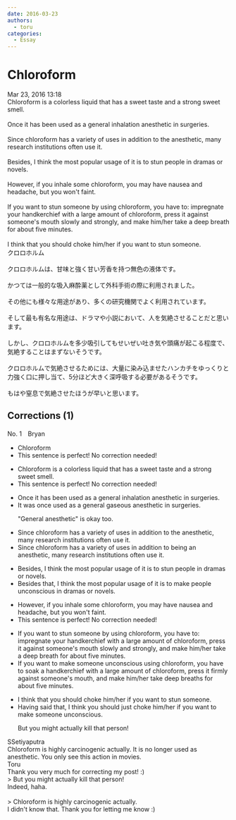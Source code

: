 ```yaml
---
date: 2016-03-23
authors:
  - toru
categories:
  - Essay
---
```


<h1 id="subject_show">Chloroform</h1>
<div class="date">Mar 23, 2016 13:18</div>
<div id="post"><div id="body_show_ori">
Chloroform is a colorless liquid that has a sweet taste and a strong sweet smell.<br/><br/>Once it has been used as a general inhalation anesthetic in surgeries.<br/><br/>Since chloroform has a variety of uses in addition to the anesthetic, many research institutions often use it.<br/><br/>Besides, I think the most popular usage of it is to stun people in dramas or novels.<br/><br/>However, if you inhale some chloroform, you may have nausea and headache, but you won't faint.<br/><br/>If you want to stun someone by using chloroform, you have to: impregnate your handkerchief with a large amount of chloroform, press it against someone's mouth slowly and strongly, and make him/her take a deep breath for about five minutes.<br/><br/>I think that you should choke him/her if you want to stun someone.
</div></div>

<!-- more -->

<div id="post_ja"><div id="body_show_mo">
クロロホルム<br/><br/>クロロホルムは、甘味と強く甘い芳香を持つ無色の液体です。<br/><br/>かつては一般的な吸入麻酔薬として外科手術の際に利用されました。<br/><br/>その他にも様々な用途があり、多くの研究機関でよく利用されています。<br/><br/>そして最も有名な用途は、ドラマや小説において、人を気絶させることだと思います。<br/><br/>しかし、クロロホルムを多少吸引してもせいぜい吐き気や頭痛が起こる程度で、気絶することはまずないそうです。<br/><br/>クロロホルムで気絶させるためには、大量に染み込ませたハンカチをゆっくりと力強く口に押し当て、5分ほど大きく深呼吸する必要があるそうです。<br/><br/>もはや窒息で気絶させたほうが早いと思います。
</div></div>

## Corrections (1)
<div id="block"><div class="first_name"> No. 1　<span class="just_name">Bryan</span></div><div id="block2">
<ul class="correction_field">
<li class="incorrect">Chloroform</li>
<li class="corrected perfect">This sentence is perfect! No correction needed!</li>
</ul>
<ul class="correction_field">
<li class="incorrect">Chloroform is a colorless liquid that has a sweet taste and a strong sweet smell.</li>
<li class="corrected perfect">This sentence is perfect! No correction needed!</li>
</ul>
<ul class="correction_field">
<li class="incorrect">Once it has been used as a general inhalation anesthetic in surgeries.</li>
<li class="corrected correct">
<span class="f_blue">It was once </span>used as a general gaseous anesthetic in surgeries.
<p class="correction_comment">"General anesthetic" is okay too.</p>
</li>
</ul>
<ul class="correction_field">
<li class="incorrect">Since chloroform has a variety of uses in addition to the anesthetic, many research institutions often use it.</li>
<li class="corrected correct">
Since chloroform has a variety of uses in addition to <span class="f_blue">being an</span> anesthetic, many research institutions often use it.
</li>
</ul>
<ul class="correction_field">
<li class="incorrect">Besides, I think the most popular usage of it is to stun people in dramas or novels.</li>
<li class="corrected correct">
Besides that, I think the most popular usage of it is to make people unconscious in dramas or novels.
</li>
</ul>
<ul class="correction_field">
<li class="incorrect">However, if you inhale some chloroform, you may have nausea and headache, but you won't faint.</li>
<li class="corrected perfect">This sentence is perfect! No correction needed!</li>
</ul>
<ul class="correction_field">
<li class="incorrect">If you want to stun someone by using chloroform, you have to: impregnate your handkerchief with a large amount of chloroform, press it against someone's mouth slowly and strongly, and make him/her take a deep breath for about five minutes.</li>
<li class="corrected correct">
If you want to make someone unconscious using chloroform, you have to soak a handkerchief with a large amount of chloroform, press it firmly against someone's mouth, and make him/her take deep breaths for about five minutes.
</li>
</ul>
<ul class="correction_field">
<li class="incorrect">I think that you should choke him/her if you want to stun someone.</li>
<li class="corrected correct">
Having said that, I think you should just choke him/her if you want to make someone unconscious.
<p class="correction_comment">But you might actually kill that person!</p>
</li>
</ul>
</div><div class="name"><span class="just_name">SSetiyaputra</span><br>
Chloroform is highly carcinogenic actually. It is no longer used as anesthetic. You only see this action in movies.
</div>
<div class="name"><span class="just_name">Toru</span><br>
Thank you very much for correcting my post! :)<br/>&gt; But you might actually kill that person!<br/>Indeed, haha.<br/><br/>&gt; Chloroform is highly carcinogenic actually.<br/>I didn't know that. Thank you for letting me know :)
</div>
</div>
